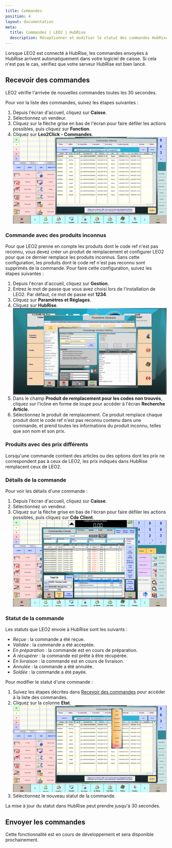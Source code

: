 ```yaml
---
title: Commandes
position: 4
layout: documentation
meta:
  title: Commandes | LEO2 | HubRise
  description: Réceptionner et modifier le statut des commandes HubRise reçues dans LEO2. Connectez vos apps et synchronisez vos données.
---
```


Lorsque LEO2 est connecté à HubRise, les commandes envoyées à HubRise arrivent automatiquement dans votre logiciel de caisse. Si cela n'est pas le cas, vérifiez que votre serveur HubRise est bien lancé.

## Recevoir des commandes

LEO2 vérifie l'arrivée de nouvelles commandes toutes les 30 secondes.

Pour voir la liste des commandes, suivez les étapes suivantes :

1. Depuis l'écran d'accueil, cliquez sur **Caisse**.
1. Sélectionnez un vendeur.
1. Cliquez sur la flèche grise en bas de l'écran pour faire défiler les actions possibles, puis cliquez sur **Fonction**.
1. Cliquez sur **Leo2Click - Commandes**.
   ![Commandes - Liste des commandes externes](../images/010-fr-leo2-commandes-externes.png)

### Commande avec des produits inconnus

Pour que LEO2 prenne en compte les produits dont le code ref n'est pas reconnu, vous devez créer un produit de remplacement et configurer LEO2 pour que ce dernier remplace les produits inconnus. Sans cette configuration, les produits dont le code ref n'est pas reconnu sont supprimés de la commande. Pour faire cette configuration, suivez les étapes suivantes :

1. Depuis l'écran d'accueil, cliquez sur **Gestion**.
1. Entrez le mot de passe que vous avez choisi lors de l'installation de LEO2. Par défaut, ce mot de passe est **1234**.
1. Cliquez sur **Paramètres et Réglages**.
1. Cliquez sur **HubRise**.
   ![Commandes - Paramètres HubRise](../images/003-fr-leo2-parametres-hubrise.png)
1. Dans le champ **Produit de remplacement pour les codes non trouvés**, cliquez sur l'icône en forme de loupe pour accéder à l'écran **Recherche Article**.
1. Sélectionnez le produit de remplacement. Ce produit remplace chaque produit dont le code ref n'est pas reconnu contenu dans une commande, et prend toutes les informations du produit inconnu, telles que son nom et son prix.

### Produits avec des prix différents

Lorsqu'une commande contient des articles ou des options dont les prix ne correspondent pas à ceux de LEO2, les prix indiqués dans HubRise remplacent ceux de LEO2.

### Détails de la commande

Pour voir les détails d'une commande :

1. Depuis l'écran d'accueil, cliquez sur **Caisse**.
1. Sélectionnez un vendeur.
1. Cliquez sur la flèche grise en bas de l'écran pour faire défiler les actions possibles, puis cliquez sur **Cde Client**.
   ![Commandes - Détails d'une commande](../images/011-fr-leo2-details-commande.png)

### Statut de la commande

Les statuts que LEO2 envoie à HubRise sont les suivants :

- _Reçue_ : la commande a été reçue.
- _Validée_ : la commande a été acceptée.
- _En préparation_ : la commande est en cours de préparation.
- _A récupérer_ : la commande est prête à être récupérée.
- _En livraison_ : la commande est en cours de livraison.
- _Annulée_ : la commande a été annulée.
- _Soldée_ : la commande a été payée.

Pour modifier le statut d'une commande :

1. Suivez les étapes décrites dans [Recevoir des commandes](/apps/leo2/commandes#recevoir-des-commandes) pour accéder à la liste des commandes.
1. Cliquez sur la colonne **Etat**.
   ![Commandes - Statuts d'une commande](../images/012-fr-leo2-statuts-commande.png)
1. Sélectionnez le nouveau statut de la commande.

La mise à jour du statut dans HubRise peut prendre jusqu'à 30 secondes.

## Envoyer les commandes

Cette fonctionnalité est en cours de développement et sera disponible prochainement.
